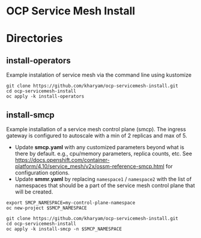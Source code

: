 # OCP Service Mesh Install

# Directories

## install-operators
Example instalation of service mesh via the command line using kustomize

```
git clone https://github.com/kharyam/ocp-servicemesh-install.git 
cd ocp-servicemesh-install
oc apply -k install-operators
```

## install-smcp
Example installation of a service mesh control plane (smcp). The ingress gateway is configured to autoscale with a min of 2 replicas and max of 5. 

* Update **smcp.yaml** with any customized parameters beyond what is there by default. e.g., cpu/memory parameters, replica counts, etc.  See https://docs.openshift.com/container-platform/4.10/service_mesh/v2x/ossm-reference-smcp.html for configuration options. 
* Update **smmr.yaml** by replacing `namespace1` / `namespace2` with the list of namespaces that should be a part of the service mesh control plane that will be created.

```
export SMCP_NAMESPACE=my-control-plane-namespace
oc new-project $SMCP_NAMESPACE

git clone https://github.com/kharyam/ocp-servicemesh-install.git
cd ocp-servicemesh-install
oc apply -k install-smcp -n $SMCP_NAMESPACE 
```
